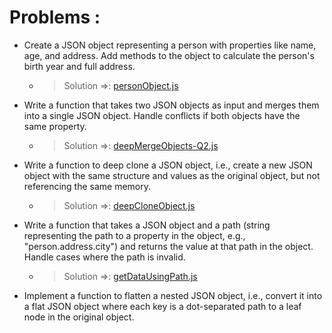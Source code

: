 # Problems : 
 
-   Create a JSON object representing a person with properties like name, age, and address. Add methods to the object to calculate the person's birth year and full address.
    - >   Solution =>: [personObject.js](./personObject.js)

-   Write a function that takes two JSON objects as input and merges them into a single JSON object. Handle conflicts if both objects have the same property.
     - >   Solution =>: [deepMergeObjects-Q2.js](./deepMergeObjects-Q2.js)

-   Write a function to deep clone a JSON object, i.e., create a new JSON object with the same structure and values as the original object, but not referencing the same memory.
     - >   Solution =>: [deepCloneObject.js](./deepCloneObject.js)

-   Write a function that takes a JSON object and a path (string representing the path to a property in the object, e.g., "person.address.city") and returns the value at that path in the object. Handle cases where the path is invalid.
     - >   Solution =>: [getDataUsingPath.js](./getDataUsingPath.js)

-   Implement a function to flatten a nested JSON object, i.e., convert it into a flat JSON object where each key is a dot-separated path to a leaf node in the original object.